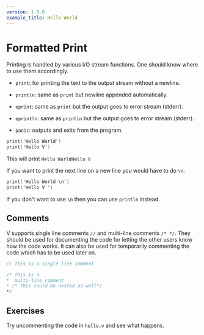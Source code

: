 ```yaml
---
version: 1.0.0
example_title: Hello World
---
```


# Formatted Print

Printing is handled by various I/O stream functions. One should know where to use them accordingly.

- `print`: for printing the text to the output stream without a newline.

- `println`: same as `print` but newline appended automatically.

- `eprint`: same as `print` but the output goes to error stream (stderr).

- `eprintln`: same as `println` but the output goes to error stream (stderr).

- `panic`: outputs and exits from the program.

```v
print('Hello World')
print('Hello V')
```

This will print `Hello WorldHello V`

If you want to print the next line on a new line you would have to do `\n`.

```v
print('Hello World \n')
print('Hello V ')
```

If you don't want to use `\n` then you can use `println` instead.

## Comments

V supports single line comments `//` and multi-line comments `/* */`.
They should be used for documenting the code for letting the other users know how the code works.
It can also be used for temporarily commenting the code which has to be used later on.

```v
// This is a single line comment

/* This is a
*  multi-line comment
* /* This could be nested as well*/
*/
```

## Exercises

Try uncommenting the code in `hello.v` and see what happens.
